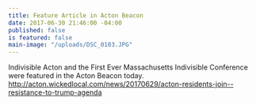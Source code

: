```yaml
---
title: Feature Article in Acton Beacon
date: 2017-06-30 21:46:00 -04:00
published: false
is featured: false
main-image: "/uploads/DSC_0103.JPG"
---
```


Indivisible Acton and the First Ever Massachusetts Indivisible Conference were featured in the Acton Beacon today.
http://acton.wickedlocal.com/news/20170629/acton-residents-join--resistance-to-trump-agenda